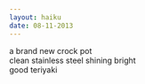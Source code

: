 ```yaml
---
layout: haiku
date: 08-11-2013
---
```


a brand new crock pot<br>
clean stainless steel shining bright<br>
good teriyaki
